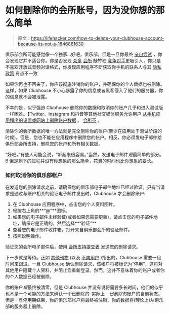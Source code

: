 # 如何删除你的会所账号，因为没你想的那么简单

> 原文：<https://lifehacker.com/how-to-delete-your-clubhouse-account-because-its-not-a-1846861630>

俱乐部会所可能感觉像一个独家...好吧，俱乐部，但是一旦你最终 [亲自尝试](https://lifehacker.com/how-to-set-up-clubhouse-1846208087) ，你会发现它并不适合你。你是否发现 [众多](https://lifehacker.com/how-to-use-twitter-spaces-to-make-your-own-clubhouse-1846400495) [会所](https://lifehacker.com/how-to-try-reddits-clubhouse-like-talks-feature-early-1846732895) ~~敲竹杠~~ [竞争对手](https://lifehacker.com/the-best-new-features-in-telegrams-massive-update-1846774695)更吸引人，你只是不喜欢开放式音频对话格式，你发现应用程序不断获取你手机的联系人与其 [隐私政策](https://www.vox.com/recode/22278601/clubhouse-invite-privacy-contacts-app) 有点不一致



如果你再也不回来了，你应该彻底注销你的账户，并确保你的个人数据也被删除。这样，如果 Clubhouse 不小心暴露了你的信息或者黑客侵入了他们的服务器，你的信息就不会被泄露。

不幸的是，似乎强迫 Clubhouse 删除你的数据和取消你的账户几乎和进入测试版一样困难。【Twitter、Instagram 和抖音等其他社交媒体服务允许用户 [从手机应用程序的设置或网站上删除账户数据](https://lifehacker.com/regularly-download-and-review-your-social-media-data-1844731546) 。 [会所不](https://www.notion.so/My-Account-Profile-ccde7f5aba3b43d9b69b1b8210aa8eed) 。

清除你的会所数据的唯一方法就是完全删除你的账户(至少在应用处于测试阶段的时候)。但是，您也不能在应用程序中删除您的帐户。相反，你必须发电子邮件给俱乐部会所支持，删除您的帐户和所有相关数据。

“好吧，”有些人可能会说，“听起来很容易。”当然，发送电子邮件*是*最简单的部分。 B 但是剩下的过程并没有你想象的那么简单，花费的时间也比你想象的要长。

### 如何取消你的俱乐部帐户

在发送您的删除请求之前，请确保您的俱乐部电子邮件地址已经过验证。只有当请求是通过与账户相关的验证电子邮件发出时，Clubhouse 才会删除账户:

1.  在 Clubhouse 应用程序中，点击您的个人资料图片。
2.  轻按右上角的**“@”**图标。
3.  如果您的电子邮件未经验证(或者如果您需要更新)，请点击您的电子邮件地址，确保它是正确的，然后选择**“验证”**
4.  查看您的电子邮件收件箱，打开来自俱乐部会所的验证邮件。
5.  按照说明操作。

验证您的会所电子邮件后，使用 [会所支持提交表](https://clubhouseapp.zendesk.com/hc/en-us/requests/new) 发送您的删除请求。

下一步就是等待。正如 [其他刊物](https://mashable.com/article/clubhouse-app-privacy-policy-how-to-delete-account/) (以及 [不爽用户](https://www.reddit.com/r/ClubhouseApp/comments/kvtbyj/why_wont_you_let_me_delete_my_account/) )指出的，Clubhouse 需要一段时间来跟进。一旦 Clubhouse 确认删除请求，该帐户将被标记为“停用”，这将对其他用户隐藏个人资料，并阻止您重新登录。然而，这并不意味着你的账户或者你的个人数据已经被删除。

你的账户*将*最终被清零，但是 Clubhouse 并没有说将需要多长时间，他们的似乎也不是一个可靠的方法来确认一个已删除的-实际上 - *已删除的*账户的当前状态。但是一旦停用期结束，你的俱乐部帐户将最终被注销，你的数据将(理论上)从俱乐部的服务器上删除。